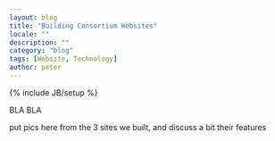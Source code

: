 ```yaml
---
layout: blog
title: "Building Consortium Websites"
locale: ""
description: ""
category: "blog"
tags: [Website, Technology]
author: peter 
---
```

{% include JB/setup %}

BLA BLA

put pics here from the 3 sites we built, and discuss a bit their features